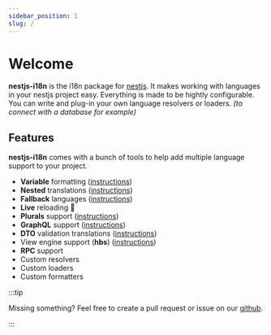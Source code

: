 ```yaml
---
sidebar_position: 1
slug: /
---
```


# Welcome

**nestjs-i18n** is the i18n package for [nestjs](https://nestjs.com). It makes working with languages in your nestjs project easy. Everything is made to be hightly configurable. You can write and plug-in your own language resolvers or loaders. *(to connect with a database for example)*

## Features

**nestjs-i18n** comes with a bunch of tools to help add multiple language support to your project.

- **Variable** formatting ([instructions](guides/formatting.md))
- **Nested** translations ([instructions](guides/nested.md))
- **Fallback** languages ([instructions](guides/fallback-languages.md))
- **Live** reloading 🎉
- **Plurals** support ([instructions](guides/plurals.md))
- **GraphQL** support ([instructions](guides/graphql.md))
- **DTO** validation translations ([instructions](guides/dto-validation.md))
- View engine support (**hbs**) ([instructions](guides/view-engine/handlebars.md))
- **RPC** support
- Custom resolvers
- Custom loaders
- Custom formatters

:::tip

Missing something? Feel free to create a pull request or issue on our [github](https://github.com/toonvanstrijp/nestjs-i18n).

:::
